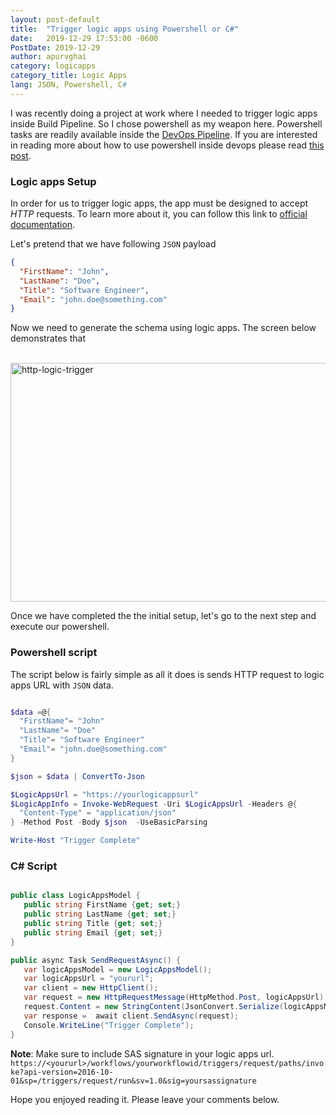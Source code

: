 ```yaml
---
layout: post-default
title:  "Trigger logic apps using Powershell or C#"
date:   2019-12-29 17:53:00 -0600
PostDate: 2019-12-29
author: apurvghai
category: logicapps
category_title: Logic Apps
lang: JSON, Powershell, C#
---
```


I was recently doing a project at work where I needed to trigger logic apps inside Build Pipeline. So I chose powershell as my weapon here. Powershell tasks are readily available inside the [DevOps Pipeline](https://azure.microsoft.com/en-us/services/devops/pipelines/). If you are interested in reading more about how to use powershell inside devops please read [this post](/programming/azuredevops/2019/06/21/customize-your-build-number.html).

### Logic apps Setup

 In order for us to trigger logic apps, the app must be designed to accept _HTTP_ requests. To learn more about it, you can follow this link to [official documentation](https://docs.microsoft.com/en-us/azure/logic-apps/logic-apps-http-endpoint). 

 Let's pretend that we have following `JSON` payload

 ```json
 {
   "FirstName": "John",
   "LastName": "Doe",
   "Title": "Software Engineer",
   "Email": "john.doe@something.com"
 }
 ```
 
 Now we need to generate the schema using logic apps. The screen below demonstrates that

 <br/><a data-flickr-embed="true" href="https://www.flickr.com/photos/186248049@N06/49295492938/in/dateposted-public/" title="http-logic-trigger"><img src="https://live.staticflickr.com/65535/49295492938_949ea665df_z.jpg" width="640" height="382" alt="http-logic-trigger"></a><script async src="//embedr.flickr.com/assets/client-code.js" charset="utf-8"></script><br/>

Once we have completed the the initial setup, let's go to the next step and execute our powershell. 

### Powershell script

 The script below is fairly simple as all it does is sends HTTP request to logic apps URL with `JSON` data. 

  ```powershell
 
 $data =@{
    "FirstName"= "John"
    "LastName"= "Doe"
    "Title"= "Software Engineer"
    "Email"= "john.doe@something.com"
 }

 $json = $data | ConvertTo-Json
 
 $LogicAppsUrl = "https://yourlogicappsurl"
 $LogicAppInfo = Invoke-WebRequest -Uri $LogicAppsUrl -Headers @{
    "Content-Type" = "application/json"
 } -Method Post -Body $json  -UseBasicParsing

 Write-Host "Trigger Complete"
 ```

### C# Script

 ```cs

 public class LogicAppsModel {
    public string FirstName {get; set;}
    public string LastName {get; set;}
    public string Title {get; set;}
    public string Email {get; set;}
 }

 public async Task SendRequestAsync() {
    var logicAppsModel = new LogicAppsModel();
    var logicAppsUrl = "yoururl";
    var client = new HttpClient();
    var request = new HttpRequestMessage(HttpMethod.Post, logicAppsUrl);
    request.Content = new StringContent(JsonConvert.Serialize(logicAppsModel), Encoding.UTF8, "application/json");
    var response =  await client.SendAsync(request);
    Console.WriteLine("Trigger Complete");
 }
 ```

 **Note**: Make sure to include SAS signature in your logic apps url. `https://<yoururl>/workflows/yourworkflowid/triggers/request/paths/invoke?api-version=2016-10-01&sp=/triggers/request/run&sv=1.0&sig=yoursassignature`

 Hope you enjoyed reading it. Please leave your comments below.

